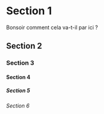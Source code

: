 # Section 1

Bonsoir comment cela va-t-il par ici ?

## Section 2

### Section 3

#### Section 4

##### Section 5

###### Section 6